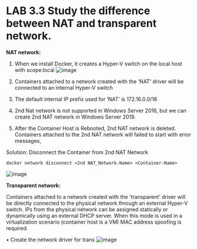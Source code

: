 # LAB 3.3 Study the difference between NAT and transparent network.
**NAT network:** 

1. When we install Docker, it creates a Hyper-V switch on the local host with scope:local
![image](https://user-images.githubusercontent.com/71546848/220201050-e79310d1-770a-402c-be6f-8a5e1d1f1b87.png)

2. Containers attached to a network created with the ‘NAT’ driver will be connected to an internal 
Hyper-V switch 
3. The default internal IP prefix used for ‘NAT’ is 172.16.0.0/16 
4. 2nd Nat network is not supported in Windows Server 2016, but we can create 2nd NAT network in 
Windows Server 2019. 
5. After the Container Host is Rebooted, 2nd NAT network is deleted. 
Containers attached to the 2nd NAT network will failed to start with error messages,

Solution: Disconnect the Container from 2nd NAT Network 

    docker network disconnect <2nd NAT_Network-Name> <Container-Name>

  ![image](https://user-images.githubusercontent.com/71546848/220201074-6a58ef79-a10c-4f2e-80ed-ce58b28f84e3.png)

**Transparent network:**
  
Containers attached to a network created with the 'transparent' driver will be directly connected to 
the physical network through an external Hyper-V switch.
IPs from the physical network can be assigned statically or dynamically using an external DHCP server. 
When this mode is used in a virtualization scenario (container host is a VM) MAC address spoofing is 
required.
  
• Create the network driver for trans
  ![image](https://user-images.githubusercontent.com/71546848/220201150-61abdb99-2d0b-4c29-8f62-64029c156965.png)
